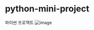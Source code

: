 # python-mini-project
파이썬 프로젝트
![image](https://user-images.githubusercontent.com/60254939/120596007-2c1db580-c47e-11eb-852a-e4d630092252.png)
